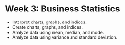 # Week 3: Business Statistics

- Interpret charts, graphs, and indices.
- Create charts, graphs, and indices.
- Analyze data using mean, median, and mode.
- Analyze data using variance and standard deviation.

